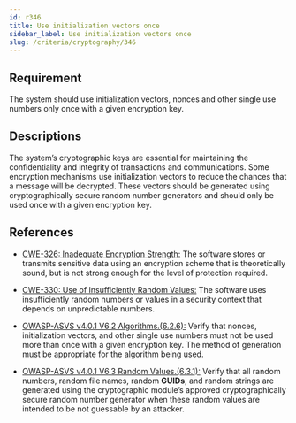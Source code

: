 ```yaml
---
id: r346
title: Use initialization vectors once
sidebar_label: Use initialization vectors once
slug: /criteria/cryptography/346
---
```


## Requirement

The system should use initialization vectors,
nonces and other single use numbers only once with a given encryption key.

## Descriptions

The system’s cryptographic keys are essential
for maintaining the confidentiality and integrity of transactions
and communications. Some encryption mechanisms use initialization vectors
to reduce the chances that a message will be decrypted.
These vectors should be generated
using cryptographically secure random number generators
and should only be used once with a given encryption key.

## References

- [CWE-326: Inadequate Encryption Strength:](https://cwe.mitre.org/data/definitions/326.html)
The software stores or transmits sensitive data using an encryption scheme
that is theoretically sound,
but is not strong enough for the level of protection required.

- [CWE-330: Use of Insufficiently Random Values:](https://cwe.mitre.org/data/definitions/330.html)
The software uses insufficiently random numbers
or values in a security context that depends on unpredictable numbers.

- [OWASP-ASVS v4.0.1 V6.2 Algorithms.(6.2.6):](https://owasp.org/www-project-application-security-verification-standard/)
Verify that nonces, initialization vectors, and other single use numbers
must not be used more than once with a given encryption key.
The method of generation must be appropriate for the algorithm being used.

- [OWASP-ASVS v4.0.1 V6.3 Random Values.(6.3.1):](https://owasp.org/www-project-application-security-verification-standard/)
Verify that all random numbers, random file names, random **GUIDs**,
and random strings are generated using the cryptographic module’s approved
cryptographically secure random number generator
when these random values are intended to be not guessable by an attacker.
